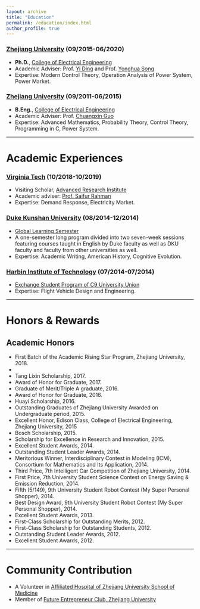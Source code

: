 ```yaml
---
layout: archive
title: "Education"
permalink: /education/index.html
author_profile: true
---
```


### **[Zhejiang University](http://www.zju.edu.cn/) (09/2015-06/2020)**   

- **Ph.D.**, [College of Electrical Engineering](http://ee.zju.edu.cn/index.php)  
- Academic Adviser: Prof. [Yi Ding](https://person.zju.edu.cn/en/110) and Prof. [Yonghua Song](https://rto.um.edu.mo/biography/) 
- Expertise: Modern Control Theory, Operation Analysis of Power System, Power Market.

### **[Zhejiang University](http://www.zju.edu.cn/) (09/2011-06/2015)**

- **B.Eng.**, [College of Electrical Engineering](http://ee.zju.edu.cn/index.php)
- Academic Adviser: Prof. [Chuangxin Guo](https://person.zju.edu.cn/en/gordon)
- Expertise: Advanced Mathematics, Probability Theory, Control Theory, Programming in C, Power System.

 

------

# Academic Experiences

### **[Virginia Tech](https://vt.edu/) (10/2018-10/2019)**

- Visiting Scholar, [Advanced Research Institute](https://ari.vt.edu/)
- Academic adviser: [Prof. Saifur Rahman](http://www.saifurrahman.org/)
- Expertise: Demand Response, Electricity Market.

### **[Duke Kunshan University](https://dukekunshan.edu.cn/en) (08/2014-12/2014)**

- [Global Learning Semester](https://dukekunshan.edu.cn/en/node/4017)
- A one-semester long program divided into two seven-week sessions featuring courses taught in English by Duke faculty as well as DKU faculty and faculty from other universities as well.
- Expertise: Academic Writing, American History, Cognitive Evolution.

### **[Harbin Institute of Technology](http://www.hit.edu.cn/) (07/2014-07/2014)**

- [Exchange Student Program of C9 University Union](https://www.cdgdc.edu.cn/xwyyjsjyxx/xwsytjxx/yxmd/274942.shtml)
- Expertise: Flight Vehicle Design and Engineering.



------

# Honors & Rewards

## Academic Honors 

- First Batch of the Academic Rising Star Program, Zhejiang University, 2018.
- 
- Tang Lixin Scholarship, 2017.
- Award of Honor for Graduate, 2017.
- Graduate of Merit/Triple A graduate, 2016.
- Award of Honor for Graduate, 2016.
- Huayi Scholarship, 2016.
- Outstanding Graduates of Zhejiang University Awarded on Undergraduate period, 2015.
- Excellent Honor, Edison Class, College of Electrical Engineering, Zhejiang University, 2015
- Bosch Scholarship, 2015.
- Scholarship for Excellence in Research and Innovation, 2015.
- Excellent Student Awards, 2014.
- Outstanding Student Leader Awards, 2014.
- Meritorious Winner, Interdisciplinary Contest in Modeling (ICM), Consortium for Mathematics and Its Application, 2014.
- Third Price, 7th Intelligent Car Competition of Zhejiang University, 2014.
- First Price, 7th University Student Science Contest on Energy Saving & Emission Reduction, 2014.
- Fifth (5/149), 9th University Student Robot Contest (My Super Personal Shopper), 2014.
- Best Design Award, 9th University Student Robot Contest (My Super Personal Shopper), 2014.
- Excellent Student Awards, 2013.
- First-Class Scholarship for Outstanding Merits, 2012.
- First-Class Scholarship for Outstanding Students, 2012.
- Outstanding Student Leader Awards, 2012.
- Excellent Student Awards, 2012.



------

# Community Contribution

- A Volunteer in [Affiliated Hospital of Zhejiang University School of Medicine](http://www.z2hospital.com/cms/gjzzzyz.aspx)
- Member of [Future Entrepreneur Club, Zhejiang University](https://baike.baidu.com/item/未来企业家俱乐部/22222219)